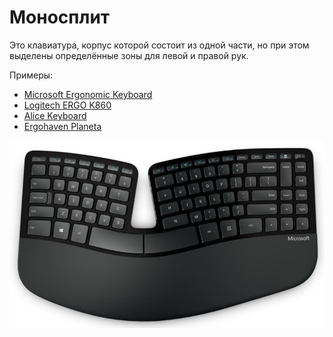 # Моносплит

Это клавиатура, корпус которой состоит из одной части, но при этом выделены определённые зоны для левой и правой рук.

Примеры:
- [Microsoft Ergonomic Keyboard](https://www.microsoft.com/en-us/d/microsoft-ergonomic-keyboard/93841NGDWR1H/8CSV)
- [Logitech ERGO K860](https://www.logitech.com/en-us/products/keyboards/k860-split-ergonomic.html)
- [Alice Keyboard](https://www.keychron.com/collections/alice-layout-keyboards)
- [Ergohaven Planeta](https://ru.ergohaven.xyz/planeta)

![](/assets/dictionary/monosplit.png)
